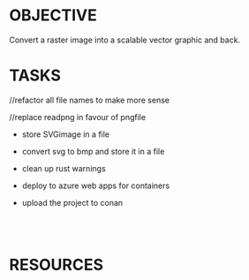
# OBJECTIVE
Convert a raster image into a scalable vector graphic and back.

# TASKS

//refactor all file names to make more sense

//replace readpng in favour of pngfile

- store SVGimage in a file

- convert svg to bmp and store it in a file

- clean up rust warnings

- deploy to azure web apps for containers

- upload the project to conan

<br>
<br>

# RESOURCES

